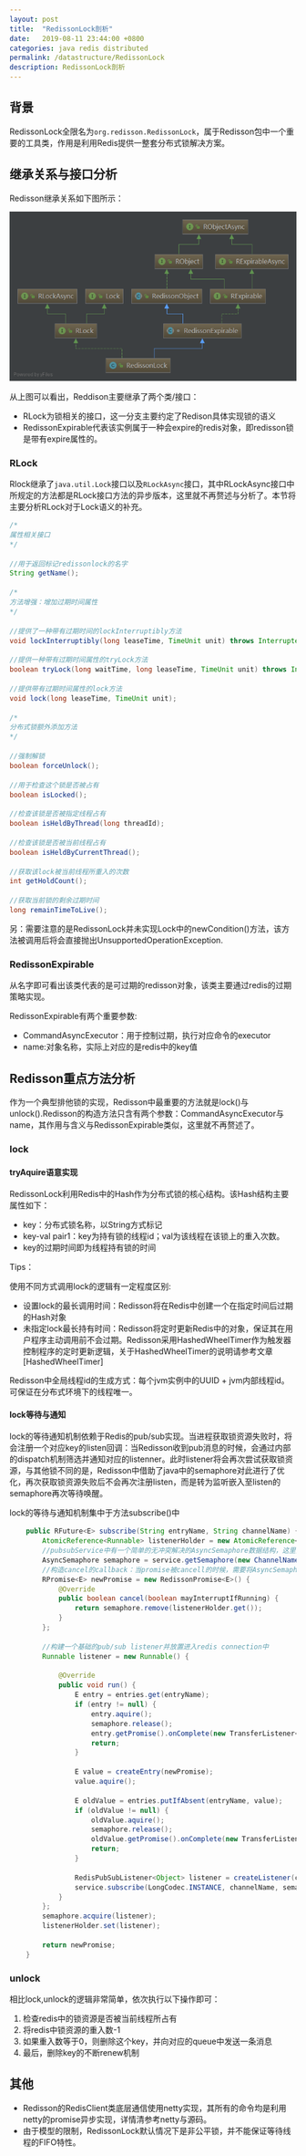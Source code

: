 ```yaml
---
layout: post
title:  "RedissonLock剖析"
date:   2019-08-11 23:44:00 +0800
categories: java redis distributed
permalink: /datastructure/RedissonLock
description: RedissonLock剖析
---
```


## 背景
RedissonLock全限名为`org.redisson.RedissonLock`，属于Redisson包中一个重要的工具类，作用是利用Redis提供一整套分布式锁解决方案。

## 继承关系与接口分析
Redisson继承关系如下图所示：

![redisson](../resources/img/RedissonLock.png)

从上图可以看出，Reddison主要继承了两个类/接口：

* RLock为锁相关的接口，这一分支主要约定了Redison具体实现锁的语义
* RedissonExpirable代表该实例属于一种会expire的redis对象，即redisson锁是带有expire属性的。

### RLock
Rlock继承了`java.util.Lock`接口以及`RLockAsync`接口，其中RLockAsync接口中所规定的方法都是RLock接口方法的异步版本，这里就不再赘述与分析了。本节将主要分析RLock对于Lock语义的补充。

```java
/*
属性相关接口
*/

//用于返回标记redissonlock的名字
String getName();

/*
方法增强：增加过期时间属性
*/

//提供了一种带有过期时间的lockInterruptibly方法
void lockInterruptibly(long leaseTime, TimeUnit unit) throws InterruptedException;

//提供一种带有过期时间属性的tryLock方法
boolean tryLock(long waitTime, long leaseTime, TimeUnit unit) throws InterruptedException;

//提供带有过期时间属性的lock方法
void lock(long leaseTime, TimeUnit unit);

/*
分布式锁额外添加方法
*/

//强制解锁
boolean forceUnlock();

//用于检查这个锁是否被占有
boolean isLocked();

//检查该锁是否被指定线程占有
boolean isHeldByThread(long threadId);

//检查该锁是否被当前线程占有
boolean isHeldByCurrentThread();

//获取该lock被当前线程所重入的次数
int getHoldCount();

//获取当前锁的剩余过期时间
long remainTimeToLive();
```

另：需要注意的是RedissonLock并未实现Lock中的newCondition()方法，该方法被调用后将会直接抛出UnsupportedOperationException.

### RedissonExpirable

从名字即可看出该类代表的是可过期的redisson对象，该类主要通过redis的过期策略实现。

RedissonExpirable有两个重要参数:

* CommandAsyncExecutor：用于控制过期，执行对应命令的executor
* name:对象名称，实际上对应的是redis中的key值

## Redisson重点方法分析

作为一个典型排他锁的实现，Redisson中最重要的方法就是lock()与unlock().Redisson的构造方法只含有两个参数：CommandAsyncExecutor与name，其作用与含义与RedissonExpirable类似，这里就不再赘述了。

### lock

#### tryAquire语意实现
RedissonLock利用Redis中的Hash作为分布式锁的核心结构。该Hash结构主要属性如下：

* key：分布式锁名称，以String方式标记
* key-val pair1：key为持有锁的线程id；val为该线程在该锁上的重入次数。
* key的过期时间即为线程持有锁的时间

Tips：

使用不同方式调用lock的逻辑有一定程度区别:

* 设置lock的最长调用时间：Redisson将在Redis中创建一个在指定时间后过期的Hash对象
* 未指定lock最长持有时间：Redisson将定时更新Redis中的对象，保证其在用户程序主动调用前不会过期。Redisson采用HashedWheelTimer作为触发器控制程序的定时更新逻辑，关于HashedWheelTimer的说明请参考文章[HashedWheelTimer]

Redisson中全局线程id的生成方式：每个jvm实例中的UUID + jvm内部线程id。可保证在分布式环境下的线程唯一。

#### lock等待与通知

lock的等待通知机制依赖于Redis的pub/sub实现。当进程获取锁资源失败时，将会注册一个对应key的listen回调：当Redisson收到pub消息的时候，会通过内部的dispatch机制筛选并通知对应的listenner。此时listener将会再次尝试获取锁资源，与其他锁不同的是，Redisson中借助了java中的semaphore对此进行了优化，再次获取锁资源失败后不会再次注册listen，而是转为监听嵌入至listen的semaphore再次等待唤醒。

lock的等待与通知机制集中于方法subscribe()中
```java
    public RFuture<E> subscribe(String entryName, String channelName) {
        AtomicReference<Runnable> listenerHolder = new AtomicReference<Runnable>();
        //pubsubService中有一个简单的无冲突解决的AsyncSemaphore数据结构，这里只是简单从中获取一个
        AsyncSemaphore semaphore = service.getSemaphore(new ChannelName(channelName));
        //构造cancel的callback：当promise被cancell的时候，需要将AsyncSemaphore中的listener remove掉
        RPromise<E> newPromise = new RedissonPromise<E>() {
            @Override
            public boolean cancel(boolean mayInterruptIfRunning) {
                return semaphore.remove(listenerHolder.get());
            }
        };

        //构建一个基础的pub/sub listener并放置进入redis connection中
        Runnable listener = new Runnable() {

            @Override
            public void run() {
                E entry = entries.get(entryName);
                if (entry != null) {
                    entry.aquire();
                    semaphore.release();
                    entry.getPromise().onComplete(new TransferListener<E>(newPromise));
                    return;
                }
                
                E value = createEntry(newPromise);
                value.aquire();
                
                E oldValue = entries.putIfAbsent(entryName, value);
                if (oldValue != null) {
                    oldValue.aquire();
                    semaphore.release();
                    oldValue.getPromise().onComplete(new TransferListener<E>(newPromise));
                    return;
                }
                
                RedisPubSubListener<Object> listener = createListener(channelName, value);
                service.subscribe(LongCodec.INSTANCE, channelName, semaphore, listener);
            }
        };
        semaphore.acquire(listener);
        listenerHolder.set(listener);
        
        return newPromise;
    }
```

### unlock

相比lock,unlock的逻辑非常简单，依次执行以下操作即可：

1. 检查redis中的锁资源是否被当前线程所占有
2. 将redis中锁资源的重入数-1
3. 如果重入数等于0，则删除这个key，并向对应的queue中发送一条消息
4. 最后，删除key的不断renew机制


## 其他

* Redisson的RedisClient类底层通信使用netty实现，其所有的命令均是利用netty的promise异步实现，详情清参考netty与源码。
* 由于模型的限制，RedissonLock默认情况下是非公平锁，并不能保证等待线程的FIFO特性。

